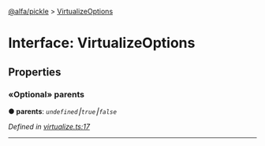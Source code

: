 [@alfa/pickle](../README.md) > [VirtualizeOptions](../interfaces/virtualizeoptions.md)

# Interface: VirtualizeOptions

## Properties

<a id="parents"></a>

### «Optional» parents

**● parents**: _`undefined`⎮`true`⎮`false`_

_Defined in [virtualize.ts:17](https://github.com/Siteimprove/alfa/blob/master/packages/pickle/src/virtualize.ts#L17)_

---
